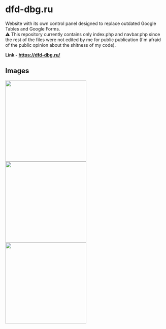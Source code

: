 # dfd-dbg.ru
Website with its own control panel designed to replace outdated Google Tables and Google Forms.<br>
⚠️ This repository currently contains only index.php and navbar.php since the rest of the files were not edited by me for public publication (I'm afraid of the public opinion about the shitness of my code).<br>

**Link - https://dfd-dbg.ru/**

## Images
<div class="row">
  <img src="https://fakelag.tech/project4.png" width=255>
  <img src="https://i.imgur.com/uqJKar3.png" width=255>
  <img src="https://i.imgur.com/PZ3CJHw.png" width=255>
</div>
